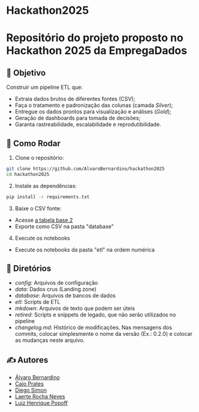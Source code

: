 # Hackathon2025
Repositório do projeto proposto no Hackathon 2025 da EmpregaDados
=============================================================
## 🚀 Objetivo
Construir um pipeline ETL que:
- Extraia dados brutos de diferentes fontes (CSV);
- Faça o tratamento e padronização das colunas (camada *Silver*);
- Entregue os dados prontos para visualização e análises (*Gold*);
- Geração de dashboards para tomada de decisões;
- Garanta rastreabilidade, escalabilidade e reprodutibilidade.

## 🧪 Como Rodar

1. Clone o repositório:
```bash
git clone https://github.com/AlvaroBernardino/hackathon2025
cd hackathon2025
```
2. Instale as dependências:
```bash
pip install -r requirements.txt
```
3. Baixe o CSV fonte:
- Acesse [a tabela base 2](https://empregadados-my.sharepoint.com/:x:/g/personal/bianca_empregadados_com_br/EZYutqfo5ldNhDw2lMYRxrIBnpPI6c7OTjBBS_F5yz860Q?rtime=to82V2qS3Ug)
- Exporte como CSV na pasta "database"
  
4. Execute os notebooks
- Execute os notebooks da pasta "etl" na ordem numérica

## 🧪 Diretórios
 - *config*: Arquivos de configuração
 - *data*: Dados crus (Landing zone)
 - *database*: Arquivos de bancos de dados
 - *etl*: Scripts de ETL
 - *mkdown*: Arquivos de texto que podem ser úteis
 - *retired*: Scripts e snippets de legado, que não serão utilizados no pipeline
 - *changelog.md*: Histórico de modificações. Nas mensagens dos commits, colocar simplesmente o nome da versão (Ex.: 0.2.0) e colocar as mudanças neste arquivo.

## ✍️ Autores
- [Álvaro Bernardino](https://www.linkedin.com/in/alvaro-bernardino/)
- [Caio Prates](https://www.linkedin.com/feed/)
- [Diego Simon](https://www.linkedin.com/in/diego-simon/)
- [Laerte Rocha Neves](https://www.linkedin.com/in/laerterochanp/)
- [Luiz Henrique Popoff](https://www.linkedin.com/in/luizpopoff/)

